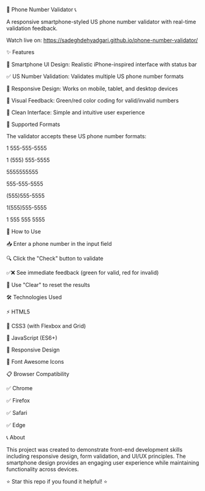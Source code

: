 📱 Phone Number Validator 📞



A responsive smartphone-styled US phone number validator with real-time validation feedback.

Watch live on: https://sadeghdehyadgari.github.io/phone-number-validator/



✨ Features

📲 Smartphone UI Design: Realistic iPhone-inspired interface with status bar


✅ US Number Validation: Validates multiple US phone number formats


📱 Responsive Design: Works on mobile, tablet, and desktop devices


🎨 Visual Feedback: Green/red color coding for valid/invalid numbers


🧹 Clean Interface: Simple and intuitive user experience



🔢 Supported Formats

The validator accepts these US phone number formats:

1 555-555-5555

1 (555) 555-5555

5555555555

555-555-5555

(555)555-5555

1(555)555-5555

1 555 555 5555



🚀 How to Use

📥 Enter a phone number in the input field

🔍 Click the "Check" button to validate

✅❌ See immediate feedback (green for valid, red for invalid)

🧹 Use "Clear" to reset the results



🛠️ Technologies Used

⚡ HTML5

🎨 CSS3 (with Flexbox and Grid)

📜 JavaScript (ES6+)

📱 Responsive Design

🎯 Font Awesome Icons



📋 Browser Compatibility

✅ Chrome

✅ Firefox

✅ Safari

✅ Edge



📞 About

This project was created to demonstrate front-end development skills including responsive design, form validation, and UI/UX principles. The smartphone design provides an engaging user experience while maintaining functionality across devices.



⭐ Star this repo if you found it helpful! ⭐
